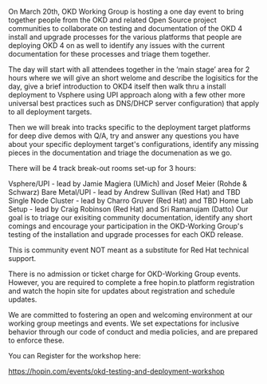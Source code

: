 On March 20th, OKD Working Group is hosting a one day event to bring together people from the OKD and related Open Source project communities to collaborate on testing and documentation of the OKD 4 install and upgrade processes for the various platforms that people are deploying OKD 4 on as well to identify any issues with the current documentation for these processes and triage them together.

The day will start with all attendees together in the ‘main stage’ area for 2 hours where we will give an short welome and describe the logisitics for the day, give a brief introduction to OKD4 itself then walk thru a install deployment to Vsphere using UPI approach along with a few other more universal best practices such as DNS/DHCP server configuration) that apply to all deployment targets. 

Then we will break into tracks specific to the deployment target platforms for deep dive demos with Q/A, try and answer any questions you have about your specific deployment target's configurations, identify any missing pieces in the documentation and triage the documenation as we go.  

There will be 4 track break-out rooms set-up for 3 hours:

Vsphere/UPI - lead by Jamie Magiera (UMich) and Josef Meier (Rohde & Schwarz)
Bare Metal/UPI - lead by Andrew Sullivan (Red Hat) and TBD
Single Node Cluster - lead by Charro Gruver (Red Hat) and TBD
Home Lab Setup - lead by Craig Robinson (Red Hat) and Sri Ramanujam (Datto)
Our goal is to triage our exisiting community documentation, identify any short comings and encourage your participation in the OKD-Working Group's testing of the installation and upgrade processes for each OKD release. 

This is community event NOT meant as a substitute for Red Hat technical support. 

There is no admission or ticket charge for OKD-Working Group events. However, you are required to complete a free hopin.to platform registration and watch the hopin site for updates about registration and schedule updates.

We are committed to fostering an open and welcoming environment at our working group meetings and events. We set expectations for inclusive behavior through our code of conduct and media policies, and are prepared to enforce these.

You can Register for the workshop here:

https://hopin.com/events/okd-testing-and-deployment-workshop
